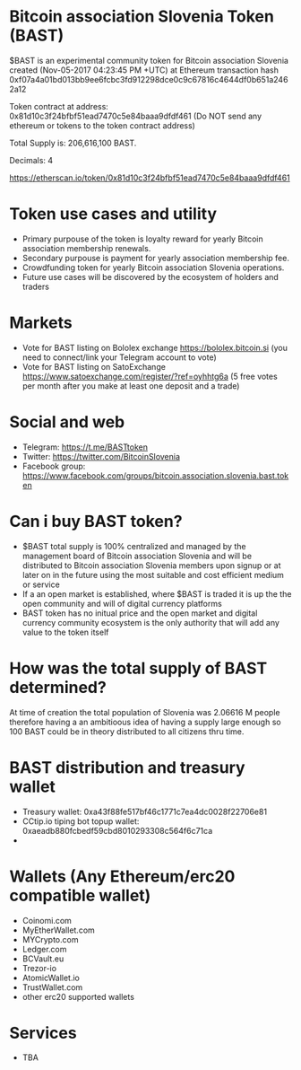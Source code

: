 # Bitcoin association Slovenia Token (BAST)

$BAST is an experimental community token for Bitcoin association Slovenia created (Nov-05-2017 04:23:45 PM +UTC) at Ethereum transaction hash 0xf07a4a01bd013bb9ee6fcbc3fd912298dce0c9c67816c4644df0b651a2462a12

Token contract at address: 0x81d10c3f24bfbf51ead7470c5e84baaa9dfdf461 (Do NOT send any ethereum or tokens to the token contract address)

Total Supply is: 	206,616,100 BAST. 

Decimals: 4

https://etherscan.io/token/0x81d10c3f24bfbf51ead7470c5e84baaa9dfdf461

# Token use cases and utility

* Primary purpouse of the token is loyalty reward for yearly Bitcoin association membership renewals.
* Secondary purpouse is payment for yearly association membership fee.
* Crowdfunding token for yearly Bitcoin association Slovenia operations.
* Future use cases will be discovered by the ecosystem of holders and traders 


# Markets

* Vote for BAST listing on Bololex exchange https://bololex.bitcoin.si (you need to connect/link your Telegram account to vote)
* Vote for BAST listing on SatoExchange https://www.satoexchange.com/register/?ref=oyhhtg6a (5 free votes per month after you make at least one deposit and a trade)

# Social and web

* Telegram: https://t.me/BASTtoken
* Twitter: https://twitter.com/BitcoinSlovenia
* Facebook group: https://www.facebook.com/groups/bitcoin.association.slovenia.bast.token

# Can i buy BAST token?

* $BAST total supply is 100% centralized and managed by the management board of Bitcoin association Slovenia  and will be distributed to Bitcoin association Slovenia members upon signup or at later on in the future using the most suitable and cost efficient medium or service
* If a an open market is established, where $BAST is traded it is up the the open community and will of digital currency platforms
* BAST token has no initual price and the open market and digital currency community ecosystem is the only authority that will add any value to the token itself

# How was the total supply of BAST determined?

At time of creation the total population of Slovenia was 2.06616 M people therefore having a an ambitioous idea of having a supply large enough so 100 BAST could be in theory distributed to all citizens thru time. 

# BAST distribution and treasury wallet

* Treasury wallet: 0xa43f88fe517bf46c1771c7ea4dc0028f22706e81
* CCtip.io tiping bot topup wallet: 0xaeadb880fcbedf59cbd8010293308c564f6c71ca
* 

# Wallets (Any Ethereum/erc20 compatible wallet)

* Coinomi.com
* MyEtherWallet.com
* MYCrypto.com
* Ledger.com
* BCVault.eu
* Trezor-io
* AtomicWallet.io
* TrustWallet.com
* other erc20 supported wallets


# Services

* TBA




